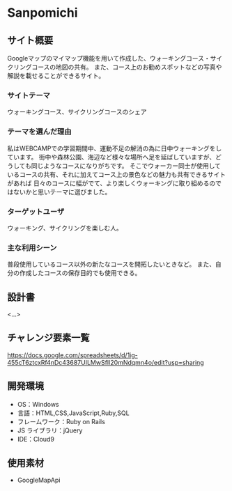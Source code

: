 # Sanpomichi

## サイト概要

Googleマップのマイマップ機能を用いて作成した、ウォーキングコース・サイクリングコースの地図の共有。
また、コース上のお勧めスポットなどの写真や解説を載せることができるサイト。

### サイトテーマ

ウォーキングコース、サイクリングコースのシェア

### テーマを選んだ理由

私はWEBCAMPでの学習期間中、運動不足の解消の為に日中ウォーキングをしています。
街中や森林公園、海辺など様々な場所へ足を延ばしていますが、どうしても同じようなコースになりがちです。
そこでウォーカー同士が使用しているコースの共有、それに加えてコース上の景色などの魅力も共有できるサイトがあれば
日々のコースに幅がでて、より楽しくウォーキングに取り組めるのではないかと思いテーマに選びました。

### ターゲットユーザ

ウォーキング、サイクリングを楽しむ人。

### 主な利用シーン

普段使用しているコース以外の新たなコースを開拓したいときなど。
また、自分の作成したコースの保存目的でも使用できる。


## 設計書

<...>

## チャレンジ要素一覧

https://docs.google.com/spreadsheets/d/1ig-455cT6ztcxRf4nDc43687UILMwSfIl20mNdqmn4o/edit?usp=sharing

## 開発環境

- OS：Windows
- 言語：HTML,CSS,JavaScript,Ruby,SQL
- フレームワーク：Ruby on Rails
- JS ライブラリ：jQuery
- IDE：Cloud9

## 使用素材

- GoogleMapApi
